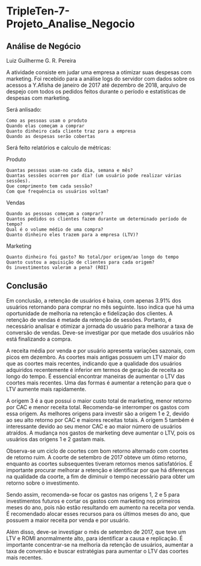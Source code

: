 # TripleTen-7-Projeto_Analise_Negocio


## Análise de Negócio

Luiz Guilherme G. R. Pereira

A atividade consiste em judar uma empresa a otimizar suas despesas com marketing. Foi recebido para a análise logs do servidor com dados sobre os acessos a Y.Afisha de janeiro de 2017 até dezembro de 2018, arquivo de despejo com todos os pedidos feitos durante o período e estatísticas de despesas com marketing.

Será anlisado:

    Como as pessoas usam o produto
    Quando elas começam a comprar
    Quanto dinheiro cada cliente traz para a empresa
    Quando as despesas serão cobertas

Será feito relatórios e calculo de métricas:

Produto

    Quantas pessoas usam-no cada dia, semana e mês?
    Quantas sessões ocorrem por dia? (um usuário pode realizar várias sessões).
    Que comprimento tem cada sessão?
    Com que frequência os usuários voltam?

Vendas

    Quando as pessoas começam a comprar?
    Quantos pedidos os clientes fazem durante um determinado período de tempo?
    Qual é o volume médio de uma compra?
    Quanto dinheiro eles trazem para a empresa (LTV)?

Marketing

    Quanto dinheiro foi gasto? No total/por origem/ao longo do tempo
    Quanto custou a aquisição de clientes para cada origem?
    Os investimentos valeram a pena? (ROI)

## Conclusão

Em conclusão, a retenção de usuários é baixa, com apenas 3.91% dos usuários retornando para comprar no mês seguinte. Isso indica que há uma oportunidade de melhoria na retenção e fidelização dos clientes. A retenção de vendas é metade da retenção de sessões. Portanto, é necessário analisar e otimizar a jornada do usuário para melhorar a taxa de conversão de vendas. Deve-se investigar por que metade dos usuários não está finalizando a compra.

A receita média por venda e por usuário apresenta variações sazonais, com picos em dezembro. As coortes mais antigas possuem um LTV maior do que as coortes mais recentes, indicando que a qualidade dos usuários adquiridos recentemente é inferior em termos de geração de receita ao longo do tempo. É essencial encontrar maneiras de aumentar o LTV das coortes mais recentes. Uma das formas é aumentar a retenção para que o LTV aumente mais rapidamente.

A origem 3 é a que possui o maior custo total de marketing, menor retorno por CAC e menor receita total. Recomenda-se interromper os gastos com essa origem. As melhores origens para investir são a origem 1 e 2, devido ao seu alto retorno por CAC e maiores receitas totais. A origem 5 também é interessante devido ao seu menor CAC e ao maior número de usuários atraídos. A mudança nos gastos de marketing deve aumentar o LTV, pois os usuários das origens 1 e 2 gastam mais.

Observa-se um ciclo de coortes com bom retorno alternado com coortes de retorno ruim. A coorte de setembro de 2017 obteve um ótimo retorno, enquanto as coortes subsequentes tiveram retornos menos satisfatórios. É importante procurar melhorar a retenção e identificar por que há diferenças na qualidade da coorte, a fim de diminuir o tempo necessário para obter um retorno sobre o investimento.

Sendo assim, recomenda-se focar os gastos nas origens 1, 2 e 5 para investimentos futuros e cortar os gastos com marketing nos primeiros meses do ano, pois não estão resultando em aumento na receita por venda. É recomendado alocar esses recursos para os últimos meses do ano, que possuem a maior receita por venda e por usuário.

Além disso, deve-se investigar o mês de setembro de 2017, que teve um LTV e ROMI anormalmente alto, para identificar a causa e replicação. É importante concentrar-se na melhoria da retenção de usuários, aumentar a taxa de conversão e buscar estratégias para aumentar o LTV das coortes mais recentes.


